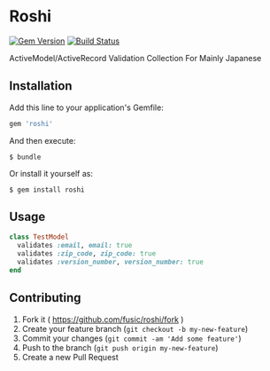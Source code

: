 # Roshi

[![Gem Version](https://badge.fury.io/rb/roshi.svg)](https://badge.fury.io/rb/roshi)
[![Build Status](https://travis-ci.org/fusic/roshi.svg)](https://travis-ci.org/fusic/roshi)

ActiveModel/ActiveRecord Validation Collection For Mainly Japanese

## Installation

Add this line to your application's Gemfile:

```ruby
gem 'roshi'
```

And then execute:

    $ bundle

Or install it yourself as:

    $ gem install roshi

## Usage

```ruby
class TestModel
  validates :email, email: true
  validates :zip_code, zip_code: true
  validates :version_number, version_number: true
end
```

## Contributing

1. Fork it ( https://github.com/fusic/roshi/fork )
2. Create your feature branch (`git checkout -b my-new-feature`)
3. Commit your changes (`git commit -am 'Add some feature'`)
4. Push to the branch (`git push origin my-new-feature`)
5. Create a new Pull Request
